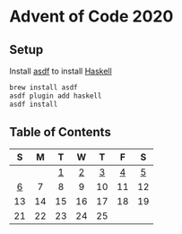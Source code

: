 # Advent of Code 2020

## Setup

Install [asdf] to install [Haskell]

```sh
brew install asdf
asdf plugin add haskell
asdf install
```

## Table of Contents

|  S  |  M  |  T  |  W  |  T  |  F  |  S  |
| :-: | :-: | :-: | :-: | :-: | :-: | :-: |
|     |     | [1] | [2] | [3] | [4] | [5] |
| [6] |  7  |  8  |  9  | 10  | 11  | 12  |
| 13  | 14  | 15  | 16  | 17  | 18  | 19  |
| 21  | 22  | 23  | 24  | 25  |     |     |

[asdf]: https://asdf-vm.com/#/
[haskell]: https://www.haskell.org
[1]: ./01
[2]: ./02
[3]: ./03
[4]: ./04
[5]: ./05
[6]: ./06
